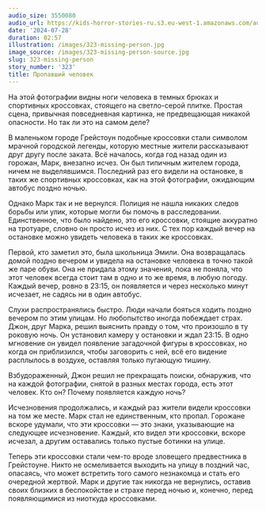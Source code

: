 ```yaml
---
audio_size: 3550080
audio_url: https://kids-horror-stories-ru.s3.eu-west-1.amazonaws.com/audio/323-missing-person.mp3
date: '2024-07-28'
duration: 02:57
illustration: /images/323-missing-person.jpg
image_source: /images/323-missing-person-source.jpg
slug: 323-missing-person
story_number: '323'
title: Пропавший человек
---
```


На этой фотографии видны ноги человека в темных брюках и спортивных кроссовках, стоящего на светло-серой плитке. Простая сцена, привычная повседневная картинка, не предвещающая никакой опасности. Но так ли это на самом деле?

В маленьком городе Грейстоун подобные кроссовки стали символом мрачной городской легенды, которую местные жители рассказывают друг другу после заката. Всё началось, когда год назад один из горожан, Марк, внезапно исчез. Он был типичным жителем города, ничем не выделявшимся. Последний раз его видели на остановке, в таких же спортивных кроссовках, как на этой фотографии, ожидающим автобус поздно ночью.

Однако Марк так и не вернулся. Полиция не нашла никаких следов борьбы или улик, которые могли бы помочь в расследовании. Единственное, что было найдено, это его кроссовки, стоящие аккуратно на тротуаре, словно он просто исчез из них. С тех пор каждый вечер на остановке можно увидеть человека в таких же кроссовках.

Первой, кто заметил это, была школьница Эмили. Она возвращалась домой поздно вечером и увидела на остановке человека в точно такой же паре обуви. Она не придала этому значения, пока не поняла, что этот человек всегда стоит там в одно и то же время, в любую погоду. Каждый вечер, ровно в 23:15, он появляется и через несколько минут исчезает, не садясь ни в один автобус.

Слухи распространялись быстро. Люди начали бояться ходить поздно вечером по этим улицам. Но любопытство иногда побеждает страх. Джон, друг Марка, решил выяснить правду о том, что произошло в ту роковую ночь. Он установил камеру у остановки и ждал 23:15. В одно мгновение он увидел появление загадочной фигуры в кроссовках, но когда он приблизился, чтобы заговорить с ней, всё его видение расплылось в воздухе, оставляя только пугающую тишину.

Взбудораженный, Джон решил не прекращать поиски, обнаружив, что на каждой фотографии, снятой в разных местах города, есть этот человек. Кто он? Почему появляется каждую ночь?

Исчезновения продолжались, и каждый раз жители видели кроссовки на том же месте. Марк стал не единственным, кто пропал. Горожане вскоре удумали, что эти кроссовки — это знаки, указывающие на следующее исчезновение. Каждый, кто видел эти кроссовки, вскоре исчезал, а другим оставались только пустые ботинки на улице.

Теперь эти кроссовки стали чем-то вроде зловещего предвестника в Грейстоуне. Никто не осмеливается выходить на улицу в поздний час, опасаясь, что может встретить того самого незнакомца и стать его очередной жертвой. Марк и другие так никогда не вернулись, оставив своих близких в беспокойстве и страхе перед ночью и, конечно, перед появляющимися из ниоткуда кроссовками.